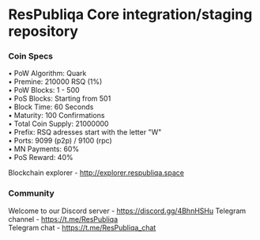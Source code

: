 ResPubliqa Core integration/staging repository
=====================================

### Coin Specs

• PoW Algorithm: Quark  
• Premine: 210000 RSQ (1%)          
• PoW Blocks: 1 - 500         
• PoS Blocks: Starting from 501           
• Block Time: 60 Seconds    
• Maturity: 100 Confirmations       
• Total Coin Supply: 21000000           
• Prefix: RSQ adresses start with the letter "W"                 
• Ports: 9099 (p2p) / 9100 (rpc)        
• MN Payments: 60%        
• PoS Reward: 40%

Blockchain explorer - http://explorer.respubliqa.space  

### Community

Welcome to our Discord server - https://discord.gg/4BhnHSHu 
Telegram channel - https://t.me/ResPubliqa  
Telegram chat - https://t.me/ResPubliqa_chat  
